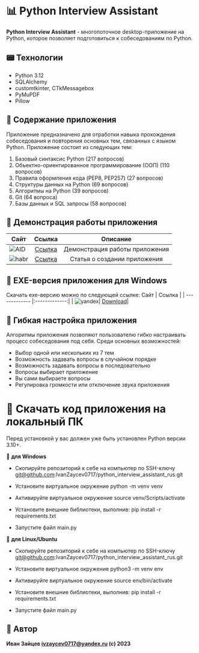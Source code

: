 # :bar_chart: Python Interview Assistant
**Python Interview Assistant** - многопоточное desktop-приложение на Python, которое позволяет подготовиться к собеседованиям по Python.

## :pager: Технологии
- Python 3.12
- SQLAlchemy
- customtkinter, CTkMessagebox
- PyMuPDF
- Pillow

## :newspaper: Содержание приложения
Приложение предназначено для отработки навыка прохождения собеседования и повторения основных тем, связанных с языком Python. Приложение состоит из следующих тем:
1. Базовый синтаксис Python (217 вопросов)
2. Объектно-ориентированное программирование (ООП) (110 вопросов)
3. Правила оформления кода (PEP8, PEP257) (27 вопросов)
4. Структуры данных на Python (69 вопросов)
5. Алгоритмы на Python (39 вопросов)
6. Git (64 вопроса)
7. Базы данных и SQL запросы (58 вопросов)

## :city_sunrise: Демонстрация работы приложения

 Сайт        | Ссылка           |Описание|
| ------------- |:-------------:|:--------:|
|![AID](https://github.com/IvanZaycev0717/the_mystery_of_the_mansion/assets/111955306/138cf8d1-a6f8-4835-9e54-93a48df815d3)|[Ссылка](https://disk.yandex.ru/d/7XfNyXARzVPIfQ)|Демонстрация работы приложения|
|![habr](https://github.com/IvanZaycev0717/the_mystery_of_the_mansion/assets/111955306/772e1cac-b1e7-49c3-b87f-5f8fb2bdfbc8)|[Ссылка](https://disk.yandex.ru/d/7XfNyXARzVPIfQ)|Статья о создании приложения|

## :floppy_disk: EXE-версия приложения для Windows
Скачать exe-версию можно по следующей ссылке:
 Сайт        | Ссылка           | 
| ------------- |:-------------:|
| ![yandex](https://github.com/IvanZaycev0717/python_interview_assistant_rus/assets/111955306/d7467ff8-fd2b-4c40-87fd-5bbf056571ee)| [Download](https://disk.yandex.ru/d/7XfNyXARzVPIfQ)|

## :fax: Гибкая настройка приложения
Алгоритмы приложения позволяют пользователю гибко настраивать процесс собеседования под себя. Среди основных возможностей:
- Выбор одной или нескольких из 7 тем
- Возможность задавать вопросы в случайном порядке
- Возможность задавать вопросы в последовательно
- Вопросы выбирает приложение
- Вы сами выбираете вопросы
- Регулировка громкости или отключение звука приложения

# :bookmark_tabs: Скачать код приложения на локальный ПК
Перед установкой у вас должен уже быть установлен Python версии 3.10+.


:calling: **для Windows**

- Скопируйте репозиторий к себе на компьютер по SSH-ключу git@github.com:IvanZaycev0717/python_interview_assistant_rus.git

- Установите виртуальное окружение python -m venv venv

- Активируйте виртуальное окружение source venv/Scripts/activate

- Установите внешние библиотеки, выполнив: pip install -r requirements.txt

- Запустите файл main.py

🐧 **для Linux/Ubuntu**
- Скопируйте репозиторий к себе на компьютер по SSH-ключу git@github.com:IvanZaycev0717/python_interview_assistant_rus.git

- Установите виртуальное окружение python3 -m venv env

- Активируйте виртуальное окружение source env/bin/activate

- Установите внешние библиотеки, выполнив: pip install -r requirements.txt

- Запустите файл main.py

## :mage: Автор
**Иван Зайцев ivzaycev0717@yandex.ru
(c) 2023**


